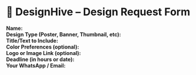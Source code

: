 # 📝 DesignHive – Design Request Form

**Name:**  
**Design Type (Poster, Banner, Thumbnail, etc):**  
**Title/Text to Include:**  
**Color Preferences (optional):**  
**Logo or Image Link (optional):**  
**Deadline (in hours or date):**  
**Your WhatsApp / Email:**
